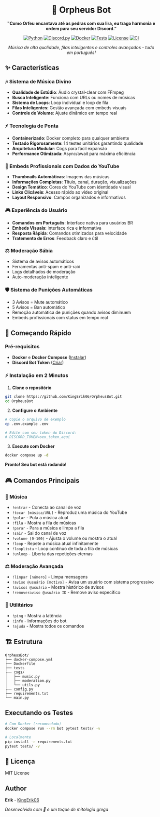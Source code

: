 <div align="center">

# 🎵 Orpheus Bot

**"Como Orfeu encantava até as pedras com sua lira, eu trago harmonia e ordem para seu servidor Discord."**

[![Python](https://img.shields.io/badge/Python-3.11+-green.svg)](https://python.org)
[![Discord.py](https://img.shields.io/badge/discord.py-2.3+-blue.svg)](https://discordpy.readthedocs.io)
[![Docker](https://img.shields.io/badge/Docker-Ready-cyan.svg)](https://docker.com)
[![Tests](https://img.shields.io/badge/Tests-14%20passed-purple.svg)](https://github.com/KingErik06/OrpheusBot)
[![License](https://img.shields.io/badge/License-MIT-yellow.svg)](LICENSE)
[![CI](https://github.com/KingErik06/OrpheusBot/actions/workflows/ci.yml/badge.svg)](https://github.com/LingErik06/OrpheusBot/actions)

*Música de alta qualidade, filas inteligentes e controles avançados - tudo em português!*

</div>

## ✨ Características

### 🎶 Sistema de Música Divino
- **Qualidade de Estúdio**: Áudio crystal-clear com FFmpeg
- **Busca Inteligente**: Funciona com URLs ou nomes de músicas
- **Sistema de Loops**: Loop individual e loop de fila
- **Filas Inteligentes**: Gestão avançada com embeds visuais 
- **Controle de Volume**: Ajuste dinâmico em tempo real

### ⚡ Tecnologia de Ponta
- **Containerizado**: Docker completo para qualquer ambiente
- **Testado Rigorosamente**: 14 testes unitários garantindo qualidade
- **Arquitetura Modular**: Cogs para fácil expansão
- **Performance Otimizada**: Async/await para máxima eficiência

### 🎨 Embeds Profissionais com Dados do YouTube
- **Thumbnails Automáticas**: Imagens das músicas
- **Informações Completas**: Título, canal, duração, visualizações  
- **Design Temático**: Cores do YouTube com identidade visual
- **Links Clicáveis**: Acesso rápido ao vídeo original
- **Layout Responsivo**: Campos organizados e informativos

### 🎮 Experiência do Usuário
- **Comandos em Português**: Interface nativa para usuários BR
- **Embeds Visuais**: Interface rica e informativa
- **Resposta Rápida**: Comandos otimizados para velocidade
- **Tratemento de Erros**: Feedback claro e útil

### ⚖️ Moderação Sábia
- Sistema de avisos automáticos
- Ferramentas anti-spam e anti-raid
- Logs detalhados de moderação
- Auto-moderação inteligente

### 🛡️ Sistema de Punições Automáticas
- 3 Avisos = Mute automático
- 5 Avisos = Ban automático
- Remoção automática de punições quando avisos diminuem
- Embeds profissionais com status em tempo real

## 🚀 Começando Rápido

### Pré-requisitos
- **Docker** e **Docker Compose** ([Instalar](https://docs.docker.com/get-docker/))
- **Discord Bot Token** ([Criar](https://discord.com/developers/applications))

### ⚡ Instalação em 2 Minutos
1. **Clone o repositório**
```bash
git clone https://github.com/KingErik06/OrpheusBot.git
cd OrpheusBot
```

2. **Configure o Ambiente**
```bash
# Copie o arquivo de exemplo
cp .env.example .env

# Edite com seu token do Discord:
# DISCORD_TOKEN=seu_token_aqui
```

3. **Execute com Docker**
```bash
docker compose up -d
```

**Pronto! Seu bot está rodando!**

## 🎮 Comandos Principais

### 🎵 Música
- `!entrar` - Conecta ao canal de voz
- `!tocar [música/URL]` - Reproduz uma música do YouTube
- `!pular` - Pula a música atual
- `!fila` - Mostra a fila de músicas
- `!parar` - Para a música e limpa a fila
- `!sair` - Sai do canal de voz
- `!volume [0-100]` - Ajusta o volume ou mostra o atual
- `!loop` - Repete a música atual infinitamente
- `!looplista` - Loop contínuo de toda a fila de músicas
- `!unloop` - Liberta das repetições eternas

### ⚖️ Moderação Avançada
- `!limpar [número]` - Limpa mensagens
- `!aviso @usuário [motivo]` - Avisa um usuário com sistema progressivo
- `!avisos @usuário` - Mostra histórico de avisos
- `!removeraviso @usuário ID` - Remove aviso específico

### 🔧 Utilitários
- `!ping` - Mostra a latência
- `!info` - Informações do bot
- `!ajuda` - Mostra todos os comandos

## 🏗️ Estrutura
```
OrpheusBot/
├── docker-compose.yml
├── Dockerfile
├── tests
├── cogs/
│   ├── music.py
│   ├── moderation.py
│   └── utils.py
├── config.py
├── requirements.txt
└── main.py
```

## Executando os Testes
```bash
# Com Docker (recomendado)
docker compose run --rm bot pytest tests/ -v

# Localmente 
pip install -r requirements.txt
pytest tests/ -v
```

## 📄 Licença

MIT License

## Author 

**Erik** - [KingErik06](https://github.com/KingErik06)

*Desenvolvido com 💙 e um toque de mitologia grega*